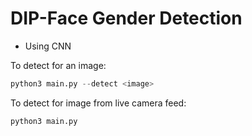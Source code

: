 # DIP-Face Gender Detection

- Using CNN

To detect for an image:  
```py
python3 main.py --detect <image>
```

To detect for image from live camera feed:  
```sh
python3 main.py 
```
